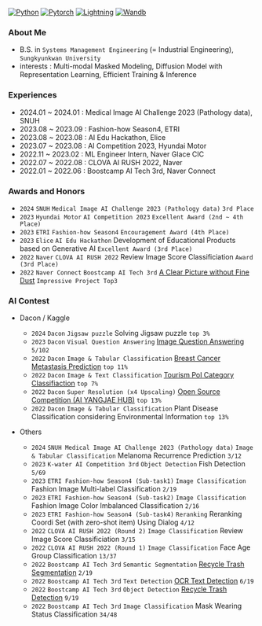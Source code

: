 [![Python](https://img.shields.io/badge/Python-3776AB?style=flat-plastic&logo=Python&logoColor=white)](https://www.python.org/)
[![Pytorch](https://img.shields.io/badge/Pytorch-EE4C2C?style=flat-plastic&logo=Pytorch&logoColor=white)](https://github.com/pytorch/pytorch)
[![Lightning](https://img.shields.io/badge/-Lightning-792ee5?style=flat-plastic&logo=pytorchlightning&logoColor=white)](https://github.com/Lightning-AI/lightning)
[![Wandb](https://img.shields.io/badge/Wandb-FFBE00?style=flat-plastic&logo=Weightsandbiases&logoColor=white)](https://github.com/wandb/wandb)

### About Me
- B.S. in `Systems Management Engineering` (= Industrial Engineering), `Sungkyunkwan University`
- interests : Multi-modal Masked Modeling, Diffusion Model with Representation Learning, Efficient Training & Inference

### Experiences
- 2024.01 ~ 2024.01 : Medical Image AI Challenge 2023 (Pathology data), SNUH
- 2023.08 ~ 2023.09 : Fashion-how Season4, ETRI
- 2023.08 ~ 2023.08 : AI Edu Hackathon, Elice
- 2023.07 ~ 2023.08 : AI Competition 2023, Hyundai Motor
- 2022.11 ~ 2023.02 : ML Engineer Intern, Naver Glace CIC
- 2022.07 ~ 2022.08 : CLOVA AI RUSH 2022, Naver
- 2022.01 ~ 2022.06 : Boostcamp AI Tech 3rd, Naver Connect

### Awards and Honors
- `2024` `SNUH` `Medical Image AI Challenge 2023 (Pathology data)` `3rd Place`
- `2023` `Hyundai Motor` `AI Competition 2023` `Excellent Award (2nd ~ 4th Place)`
- `2023` `ETRI` `Fashion-how Season4` `Encouragement Award (4th Place)`
- `2023` `Elice` `AI Edu Hackathon` Development of Educational Products based on Generative AI `Excellent Award (3rd Place)`
- `2022` `Naver` `CLOVA AI RUSH 2022` Review Image Score Classificiation `Award (3rd Place)`
- `2022` `Naver Connect` `Boostcamp AI Tech 3rd` [A Clear Picture without Fine Dust](https://github.com/boostcampaitech3/final-project-level3-cv-17) `Impressive Project Top3`

### AI Contest

- Dacon / Kaggle

    - `2024` `Dacon` `Jigsaw puzzle` Solving Jigsaw puzzle `top 3%`
    - `2023` `Dacon` `Visual Question Answering` [Image Question Answering](https://github.com/Dongwoo-Im/dacon_vqa) `5/102`
    - `2022` `Dacon` `Image & Tabular Classification` [Breast Cancer Metastasis Prediction](https://github.com/DeepVisionStudy/dacon_breast_cancer) `top 11%`
    - `2022` `Dacon` `Image & Text Classification` [Tourism PoI Category Classifiaction](https://github.com/DeepVisionStudy/dacon_tourism) `top 7%`
    - `2022` `Dacon` `Super Resolution (x4 Upscaling)` [Open Source Competition (AI YANGJAE HUB)](https://github.com/DeepVisionStudy/dacon_SR) `top 13%`
    - `2022` `Dacon` `Image & Tabular Classification` Plant Disease Classification considering Environmental Information `top 13%`

- Others

    - `2024` `SNUH Medical Image AI Challenge 2023 (Pathology data)` `Image & Tabular Classification` Melanoma Recurrence Prediction `3/12`
    - `2023` `K-water AI Competition 3rd` `Object Detection` Fish Detection `5/69`
    - `2023` `ETRI Fashion-how Season4 (Sub-task1)` `Image Classification` Fashion Image Multi-label Classification `2/19`
    - `2023` `ETRI Fashion-how Season4 (Sub-task2)` `Image Classification` Fashion Image Color Imbalanced Classification `2/16`
    - `2023` `ETRI Fashion-how Season4 (Sub-task4)` `Reranking` Reranking Coordi Set (with zero-shot item) Using Dialog `4/12`
    - `2022` `CLOVA AI RUSH 2022 (Round 2)` `Image Classification` Review Image Score Classificiation `3/15`
    - `2022` `CLOVA AI RUSH 2022 (Round 1)` `Image Classification` Face Age Group Classification `13/37`
    - `2022` `Boostcamp AI Tech 3rd` `Semantic Segmentation` [Recycle Trash Segmentation](https://github.com/boostcampaitech3/level2-semantic-segmentation-level2-cv-17) `2/19` <br>
    - `2022` `Boostcamp AI Tech 3rd` `Text Detection` [OCR Text Detection](https://github.com/boostcampaitech3/level2-data-annotation_cv-level2-cv-17) `6/19` <br>
    - `2022` `Boostcamp AI Tech 3rd` `Object Detection` [Recycle Trash Detection](https://github.com/boostcampaitech3/level2-object-detection-level2-cv-17) `9/19` <br>
    - `2022` `Boostcamp AI Tech 3rd` `Image Classification` Mask Wearing Status Classification `34/48` <br>
